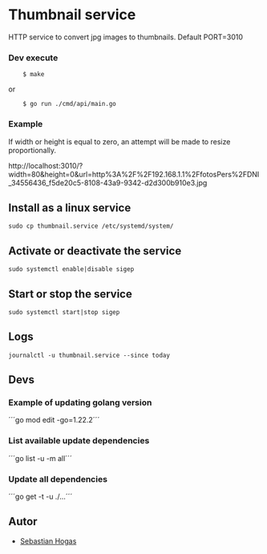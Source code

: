 # Thumbnail service

HTTP service to convert jpg images to thumbnails. Default PORT=3010

### Dev execute

```
    $ make
```

or

```
    $ go run ./cmd/api/main.go
```

### Example 

If width or height is equal to zero, an attempt will be made to resize proportionally.


http://localhost:3010/?width=80&height=0&url=http%3A%2F%2F192.168.1.1%2FfotosPers%2FDNI_34556436_f5de20c5-8108-43a9-9342-d2d300b910e3.jpg

## Install as a linux service

```sudo cp thumbnail.service /etc/systemd/system/```

## Activate or deactivate the service

```sudo systemctl enable|disable sigep``` 

## Start or stop the service

```sudo systemctl start|stop sigep```

## Logs

```journalctl -u thumbnail.service --since today```


## Devs

### Example of updating golang version

´´´go mod edit -go=1.22.2´´´

### List available update dependencies

´´´go list -u -m all´´´

### Update all dependencies 

´´´go get -t -u ./...´´´





## Autor
* [Sebastian Hogas](https://github.com/sehogas)